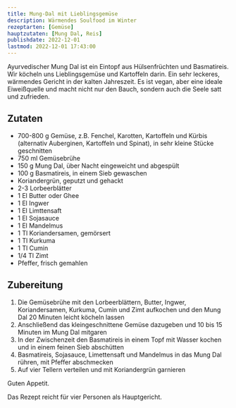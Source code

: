 ```yaml
---
title: Mung-Dal mit Lieblingsgemüse
description: Wärmendes Soulfood im Winter
rezeptarten: [Gemüse]
hauptzutaten: [Mung Dal, Reis]
publishdate: 2022-12-01
lastmod: 2022-12-01 17:43:00
---
```


Ayurvedischer Mung Dal ist ein Eintopf aus Hülsenfrüchten und Basmatireis. Wir köcheln uns Lieblingsgemüse und Kartoffeln darin. Ein sehr leckeres, wärmendes Gericht in der kalten Jahreszeit. Es ist vegan, aber eine ideale Eiweißquelle und macht nicht nur den Bauch, sondern auch die Seele satt und zufrieden. 


## Zutaten

- 700-800 g Gemüse, z.B. Fenchel, Karotten, Kartoffeln und Kürbis (alternativ Auberginen, Kartoffeln und Spinat), in sehr kleine Stücke geschnitten
- 750 ml Gemüsebrühe
- 150 g Mung Dal, über Nacht eingeweicht und abgespült
- 100 g Basmatireis, in einem Sieb gewaschen
- Koriandergrün, geputzt und gehackt
- 2-3 Lorbeerblätter
- 1 El Butter oder Ghee
- 1 El Ingwer
- 1 El Limttensaft
- 1 El Sojasauce
- 1 El Mandelmus
- 1 Tl Koriandersamen, gemörsert
- 1 Tl Kurkuma
- 1 Tl Cumin
- 1/4 Tl Zimt
- Pfeffer, frisch gemahlen


## Zubereitung

1. Die Gemüsebrühe mit den Lorbeerblättern, Butter, Ingwer, Koriandersamen, Kurkuma, Cumin und Zimt aufkochen und den Mung Dal 20 Minuten leicht köcheln lassen
2. Anschließend das kleingeschnittene Gemüse dazugeben und 10 bis 15 Minuten im Mung Dal mitgaren
3. In der Zwischenzeit den Basmatireis in einem Topf mit Wasser kochen und in einem feinen Sieb abschütten
4. Basmatireis, Sojasauce, Limettensaft und Mandelmus in das Mung Dal rühren, mit Pfeffer abschmecken
5. Auf vier Tellern verteilen und mit Koriandergrün garnieren


Guten Appetit.

Das Rezept reicht für vier Personen als Hauptgericht.
